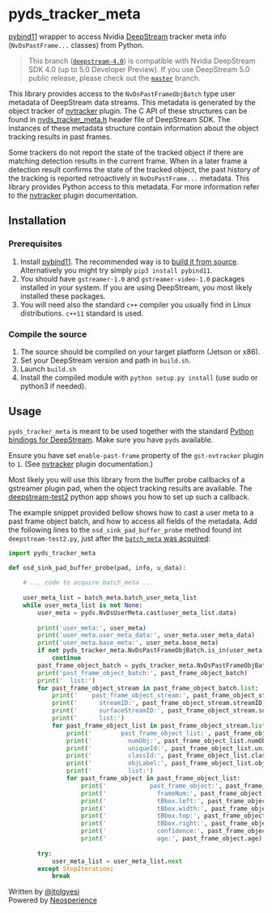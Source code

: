 # pyds_tracker_meta

[pybind11](https://github.com/pybind/pybind11) wrapper to access Nvidia [DeepStream](https://developer.nvidia.com/deepstream-sdk) tracker meta info (`NvDsPastFrame...` classes) from Python.

> This branch ([`deepstream-4.0`](//github.com/mrtj/pyds_tracker_meta/tree/deepstream-4.0)) is compatible with Nvidia DeepStream SDK 4.0 (up to 5.0 Developer Preview). If you use DeepStream 5.0 public release, please check out the [`master`](//github.com/mrtj/pyds_tracker_meta/tree/master) branch.

This library provides access to the `NvDsPastFrameObjBatch` type user metadata of DeepStream data streams. This metadata is generated by the object tracker of [nvtracker](https://docs.nvidia.com/metropolis/deepstream/dev-guide/#page/DeepStream%20Plugins%20Development%20Guide/deepstream_plugin_details.3.02.html#) plugin. The C API of these structures can be found in [nvds_tracker_meta.h](https://docs.nvidia.com/metropolis/deepstream/dev-guide/DeepStream_Development_Guide/baggage/nvds__tracker__meta_8h.html) header file of DeepStream SDK. The instances of these metadata structure contain information about the object tracking results in past frames. 

Some trackers do not report the state of the tracked object if there are matching detection results in the current frame. When in a later frame a detection result confirms the state of the tracked object, the past history of the tracking is reported retroactively in `NvDsPastFrame...` metadata. This library provides Python access to this metadata. For more information refer to the [nvtracker](https://docs.nvidia.com/metropolis/deepstream/dev-guide/#page/DeepStream%20Plugins%20Development%20Guide/deepstream_plugin_details.3.02.html#) plugin documentation.

## Installation

### Prerequisites

1. Install [pybind11](https://github.com/pybind/pybind11). The recommended way is to [build it from source](https://pybind11.readthedocs.io/en/stable/basics.html?highlight=install#compiling-the-test-cases). Alternatively you might try simply `pip3 install pybind11`.
2. You should have `gstreamer-1.0` and `gstreamer-video-1.0` packages installed in your system. If you are using DeepStream, you most likely installed these packages.
3. You will need also the standard `c++` compiler you usually find in Linux distributions. `c++11` standard is used.

### Compile the source

1. The source should be compiled on your target platform (Jetson or x86).
2. Set your DeepStream version and path in `build.sh`.
3. Launch `build.sh`
4. Install the compiled module with `python setup.py install` (use sudo or python3 if needed).

## Usage

`pyds_tracker_meta` is meant to be used together with the standard [Python bindings for DeepStream](https://github.com/NVIDIA-AI-IOT/deepstream_python_apps). Make sure you have `pyds` available.

Ensure you have set `enable-past-frame` property of the `gst-nvtracker` plugin to `1`. (See [nvtracker](https://docs.nvidia.com/metropolis/deepstream/dev-guide/#page/DeepStream%20Plugins%20Development%20Guide/deepstream_plugin_details.3.02.html#) plugin documentation.)

Most likely you will use this library from the buffer probe callbacks of a gstreamer plugin pad, when the object tracking results are available. The [deepstream-test2](https://github.com/NVIDIA-AI-IOT/deepstream_python_apps/tree/master/apps/deepstream-test2) python app shows you how to set up such a callback. 

The example snippet provided bellow shows how to cast a user meta to a past frame object batch, and how to access all fields of the metadata. Add the following lines to the `osd_sink_pad_buffer_probe` method found int `deepstream-test2.py`, just after the [`batch_meta` was acquired](https://github.com/NVIDIA-AI-IOT/deepstream_python_apps/blob/2931f6b295b58aed15cb29074d13763c0f8d47be/apps/deepstream-test2/deepstream_test_2.py#L61):

```python
import pyds_tracker_meta

def osd_sink_pad_buffer_probe(pad, info, u_data):
    
    # ... code to acquire batch_meta ...
    
    user_meta_list = batch_meta.batch_user_meta_list
    while user_meta_list is not None:
        user_meta = pyds.NvDsUserMeta.cast(user_meta_list.data)
        
        print('user_meta:', user_meta)
        print('user_meta.user_meta_data:', user_meta.user_meta_data)
        print('user_meta.base_meta:', user_meta.base_meta)
        if not pyds_tracker_meta.NvDsPastFrameObjBatch.is_in(user_meta):
            continue
        past_frame_object_batch = pyds_tracker_meta.NvDsPastFrameObjBatch.from_user_meta(user_meta)
        print('past_frame_object_batch:', past_frame_object_batch)
        print('  list:')
        for past_frame_object_stream in past_frame_object_batch.list:
            print('    past_frame_object_stream:', past_frame_object_stream)
            print('      streamID:', past_frame_object_stream.streamID)
            print('      surfaceStreamID:', past_frame_object_stream.surfaceStreamID)
            print('      list:')
            for past_frame_object_list in past_frame_object_stream.list:
                print('        past_frame_object_list:', past_frame_object_list)
                print('          numObj:', past_frame_object_list.numObj)
                print('          uniqueId:', past_frame_object_list.uniqueId)
                print('          classId:', past_frame_object_list.classId)
                print('          objLabel:', past_frame_object_list.objLabel)
                print('          list:')
                for past_frame_object in past_frame_object_list:
                    print('            past_frame_object:', past_frame_object)
                    print('              frameNum:', past_frame_object.frameNum)
                    print('              tBbox.left:', past_frame_object.tBbox.left)
                    print('              tBbox.width:', past_frame_object.tBbox.width)
                    print('              tBbox.top:', past_frame_object.tBbox.top)
                    print('              tBbox.right:', past_frame_object.tBbox.height)
                    print('              confidence:', past_frame_object.confidence)
                    print('              age:', past_frame_object.age)
        
        try:
            user_meta_list = user_meta_list.next
        except StopIteration:
            break
```

Written by [@jtolgyesi](http://twitter.com/jtolgyesi)<br/>
Powered by [Neosperience](https://www.neosperience.com)

